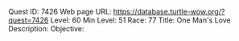 Quest ID: 7426
Web page URL: https://database.turtle-wow.org/?quest=7426
Level: 60
Min Level: 51
Race: 77
Title: One Man's Love
Description: 
Objective: 
